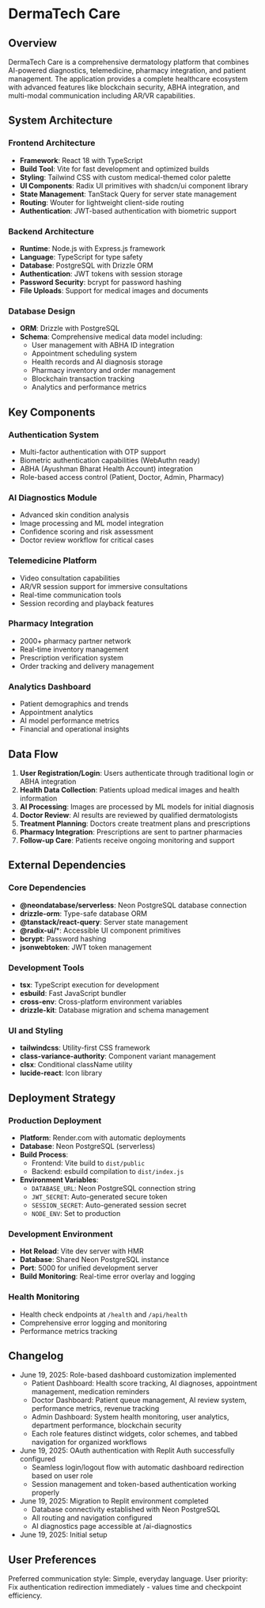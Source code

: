 # DermaTech Care

## Overview

DermaTech Care is a comprehensive dermatology platform that combines AI-powered diagnostics, telemedicine, pharmacy integration, and patient management. The application provides a complete healthcare ecosystem with advanced features like blockchain security, ABHA integration, and multi-modal communication including AR/VR capabilities.

## System Architecture

### Frontend Architecture
- **Framework**: React 18 with TypeScript
- **Build Tool**: Vite for fast development and optimized builds
- **Styling**: Tailwind CSS with custom medical-themed color palette
- **UI Components**: Radix UI primitives with shadcn/ui component library
- **State Management**: TanStack Query for server state management
- **Routing**: Wouter for lightweight client-side routing
- **Authentication**: JWT-based authentication with biometric support

### Backend Architecture
- **Runtime**: Node.js with Express.js framework
- **Language**: TypeScript for type safety
- **Database**: PostgreSQL with Drizzle ORM
- **Authentication**: JWT tokens with session storage
- **Password Security**: bcrypt for password hashing
- **File Uploads**: Support for medical images and documents

### Database Design
- **ORM**: Drizzle with PostgreSQL
- **Schema**: Comprehensive medical data model including:
  - User management with ABHA ID integration
  - Appointment scheduling system
  - Health records and AI diagnosis storage
  - Pharmacy inventory and order management
  - Blockchain transaction tracking
  - Analytics and performance metrics

## Key Components

### Authentication System
- Multi-factor authentication with OTP support
- Biometric authentication capabilities (WebAuthn ready)
- ABHA (Ayushman Bharat Health Account) integration
- Role-based access control (Patient, Doctor, Admin, Pharmacy)

### AI Diagnostics Module
- Advanced skin condition analysis
- Image processing and ML model integration
- Confidence scoring and risk assessment
- Doctor review workflow for critical cases

### Telemedicine Platform
- Video consultation capabilities
- AR/VR session support for immersive consultations
- Real-time communication tools
- Session recording and playback features

### Pharmacy Integration
- 2000+ pharmacy partner network
- Real-time inventory management
- Prescription verification system
- Order tracking and delivery management

### Analytics Dashboard
- Patient demographics and trends
- Appointment analytics
- AI model performance metrics
- Financial and operational insights

## Data Flow

1. **User Registration/Login**: Users authenticate through traditional login or ABHA integration
2. **Health Data Collection**: Patients upload medical images and health information
3. **AI Processing**: Images are processed by ML models for initial diagnosis
4. **Doctor Review**: AI results are reviewed by qualified dermatologists
5. **Treatment Planning**: Doctors create treatment plans and prescriptions
6. **Pharmacy Integration**: Prescriptions are sent to partner pharmacies
7. **Follow-up Care**: Patients receive ongoing monitoring and support

## External Dependencies

### Core Dependencies
- **@neondatabase/serverless**: Neon PostgreSQL database connection
- **drizzle-orm**: Type-safe database ORM
- **@tanstack/react-query**: Server state management
- **@radix-ui/***: Accessible UI component primitives
- **bcrypt**: Password hashing
- **jsonwebtoken**: JWT token management

### Development Tools
- **tsx**: TypeScript execution for development
- **esbuild**: Fast JavaScript bundler
- **cross-env**: Cross-platform environment variables
- **drizzle-kit**: Database migration and schema management

### UI and Styling
- **tailwindcss**: Utility-first CSS framework
- **class-variance-authority**: Component variant management
- **clsx**: Conditional className utility
- **lucide-react**: Icon library

## Deployment Strategy

### Production Deployment
- **Platform**: Render.com with automatic deployments
- **Database**: Neon PostgreSQL (serverless)
- **Build Process**: 
  - Frontend: Vite build to `dist/public`
  - Backend: esbuild compilation to `dist/index.js`
- **Environment Variables**:
  - `DATABASE_URL`: Neon PostgreSQL connection string
  - `JWT_SECRET`: Auto-generated secure token
  - `SESSION_SECRET`: Auto-generated session secret
  - `NODE_ENV`: Set to production

### Development Environment
- **Hot Reload**: Vite dev server with HMR
- **Database**: Shared Neon PostgreSQL instance
- **Port**: 5000 for unified development server
- **Build Monitoring**: Real-time error overlay and logging

### Health Monitoring
- Health check endpoints at `/health` and `/api/health`
- Comprehensive error logging and monitoring
- Performance metrics tracking

## Changelog

- June 19, 2025: Role-based dashboard customization implemented
  - Patient Dashboard: Health score tracking, AI diagnoses, appointment management, medication reminders
  - Doctor Dashboard: Patient queue management, AI review system, performance metrics, revenue tracking
  - Admin Dashboard: System health monitoring, user analytics, department performance, blockchain security
  - Each role features distinct widgets, color schemes, and tabbed navigation for organized workflows
- June 19, 2025: OAuth authentication with Replit Auth successfully configured
  - Seamless login/logout flow with automatic dashboard redirection based on user role
  - Session management and token-based authentication working properly
- June 19, 2025: Migration to Replit environment completed
  - Database connectivity established with Neon PostgreSQL
  - All routing and navigation configured
  - AI diagnostics page accessible at /ai-diagnostics
- June 19, 2025: Initial setup

## User Preferences

Preferred communication style: Simple, everyday language.
User priority: Fix authentication redirection immediately - values time and checkpoint efficiency.